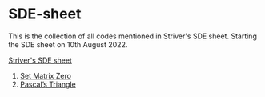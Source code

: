 # SDE-sheet
This is the collection of all codes mentioned in Striver's SDE sheet. Starting the SDE sheet on 10th August 2022.

[Striver's SDE sheet](https://takeuforward.org/interviews/strivers-sde-sheet-top-coding-interview-problems/)
1. [Set Matrix Zero](https://leetcode.com/problems/set-matrix-zeroes/)
1. [Pascal’s Triangle](https://leetcode.com/problems/pascals-triangle/)